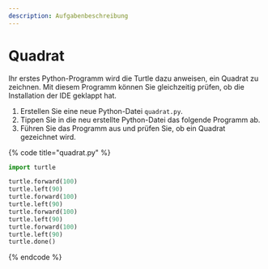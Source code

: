 ```yaml
---
description: Aufgabenbeschreibung
---
```


# Quadrat

Ihr erstes Python-Programm wird die Turtle dazu anweisen, ein Quadrat zu zeichnen. Mit diesem Programm können Sie gleichzeitig prüfen, ob die Installation der IDE geklappt hat.&#x20;

1. Erstellen Sie eine neue Python-Datei `quadrat.py`.
2. Tippen Sie in die neu erstellte Python-Datei das folgende Programm ab.
3. Führen Sie das Programm aus und prüfen Sie, ob ein Quadrat gezeichnet wird.

{% code title="quadrat.py" %}
```python
import turtle

turtle.forward(100)
turtle.left(90)
turtle.forward(100)
turtle.left(90)
turtle.forward(100)
turtle.left(90)
turtle.forward(100)
turtle.left(90)
turtle.done()
```
{% endcode %}
